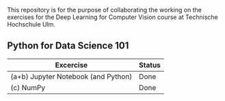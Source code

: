 This repository is for the purpose of collaborating the working on the exercises for the Deep Learning for Computer Vision course at Technische Hochschule Ulm.

Python for Data Science 101
---
|Excercise|Status|
|-|-|
|(a+b) Jupyter Notebook (and Python)|Done|
|(c) NumPy|Done|
